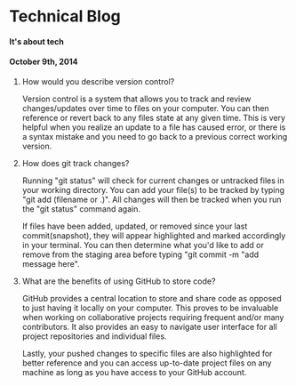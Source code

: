 <!-- This template is in markdown, not html, so
  it will not render beautifully when you copy and
  paste it into your github.io site, but it will at
  least be published. Next week you'll be creating a
  blog template using HTML and CSS and you'll be able
  to copy and paste the blog posts from week 1 in there
  to make them pretty next week.

  For now, please replace the title, subtitle (if desired),
  and date with the text you would like. Markdown is pretty
  simple, so you can just feel free to type. =) -->


# Technical Blog
#### It's about tech
#### October 9th, 2014

1. How would you describe version control?

   Version control is a system that allows you to track and review changes/updates over time to files on your computer. You can then reference or revert back to any files state at any given time. This is very helpful when you realize an update to a file has caused error, or there is a syntax mistake and you need to go back to a previous correct working version.

2. How does git track changes?

   Running "git status" will check for current changes or untracked files in your working directory. You can add your file(s) to be tracked by typing "git add (filename or .)". All changes will then be tracked when you run the "git status" command again.

   If files have been added, updated, or removed since your last commit(snapshot), they will appear highlighted and marked accordingly in your terminal. You can then determine what you'd like to add or remove from the staging area before typing "git commit -m "add message here".

3. What are the benefits of using GitHub to store code?

   GitHub provides a central location to store and share code as opposed to just having it locally on your computer. This proves to be invaluable when working on collaborative projects requiring frequent and/or many contributors. It also provides an easy to navigate user interface for all project repositories and individual files.

   Lastly, your pushed changes to specific files are also highlighted for better reference and you can access up-to-date project files on any machine as long as you have access to your GitHub account.

